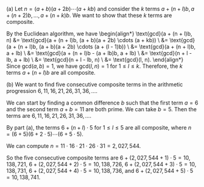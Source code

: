  (a) Let $n = (a + b)(a + 2b) \cdots (a + kb)$ and consider the $k$ terms $a + (n + l)b, a + (n + 2)b, \ldots, a + (n + k)b$. We want to show that these $k$ terms are composite.

By the Euclidean algorithm, we have
\begin{align*}
\text{gcd}(a + (n + l)b, n) &= \text{gcd}(a + (n + l)b, (a + b)(a + 2b) \cdots (a + kb)) \\
&= \text{gcd}(a + (n + l)b, (a + b)(a + 2b) \cdots (a + (l - 1)b)) \\
&= \text{gcd}(a + (n + l)b, a + lb) \\
&= \text{gcd}(a + (n + l)b - (a + lb)b, a + lb) \\
&= \text{gcd}(n + l - lb, a + lb) \\
&= \text{gcd}(n + l - lb, n) \\
&= \text{gcd}(l, n).
\end{align*}
Since $\text{gcd}(a, b) = 1$, we have $\text{gcd}(l, n) = 1$ for $1 \leq l \leq k$. Therefore, the $k$ terms $a + (n + l)b$ are all composite.

(b) We want to find five consecutive composite terms in the arithmetic progression $6, 11, 16, 21, 26, 31, 36, \ldots$.

We can start by finding a common difference $b$ such that the first term $a = 6$ and the second term $a + b = 11$ are both prime. We can take $b = 5$. Then the terms are $6, 11, 16, 21, 26, 31, 36, \ldots$.

By part (a), the terms $6 + (n + l) \cdot 5$ for $1 \leq l \leq 5$ are all composite, where $n = (6 + 5)(6 + 2 \cdot 5) \cdots (6 + 5 \cdot 5)$.

We can compute $n = 11 \cdot 16 \cdot 21 \cdot 26 \cdot 31 = 2,027,544$.

So the five consecutive composite terms are $6 + (2,027,544 + 1) \cdot 5 = 10,138,721$, $6 + (2,027,544 + 2) \cdot 5 = 10,138,726$, $6 + (2,027,544 + 3) \cdot 5 = 10,138,731$, $6 + (2,027,544 + 4) \cdot 5 = 10,138,736$, and $6 + (2,027,544 + 5) \cdot 5 = 10,138,741$.